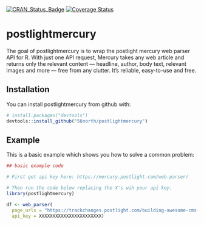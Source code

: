 
<!-- README.md is generated from README.Rmd. Please edit that file -->
[![CRAN\_Status\_Badge](http://www.r-pkg.org/badges/version/postlightmercury)](https://cran.r-project.org/package=postlightmercury) [![Coverage Status](https://img.shields.io/codecov/c/github/mikkelkrogsholm/postlightmercury/master.svg)](https://codecov.io/github/mikkelkrogsholm/postlightmercury?branch=master)

postlightmercury
================

The goal of postlightmercury is to wrap the postlight mercury web parser API for R. With just one API request, Mercury takes any web article and returns only the relevant content — headline, author, body text, relevant images and more — free from any clutter. It’s reliable, easy-to-use and free.

Installation
------------

You can install postlightmercury from github with:

``` r
# install.packages("devtools")
devtools::install_github("56north/postlightmercury")
```

Example
-------

This is a basic example which shows you how to solve a common problem:

``` r
## basic example code

# First get api key here: https://mercury.postlight.com/web-parser/

# Then run the code below replacing the X's wih your api key.
library(postlightmercury)

df <- web_parser(
  page_urls = "https://trackchanges.postlight.com/building-awesome-cms-f034344d8ed",
  api_key = XXXXXXXXXXXXXXXXXXXXXXX)
```
